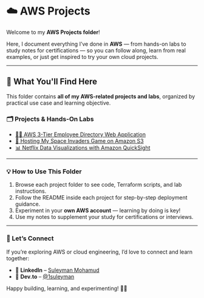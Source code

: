 # ☁️ AWS Projects 

Welcome to my **AWS Projects folder**!

Here, I document everything I’ve done in **AWS** — from hands-on labs to study notes for certifications — so you can follow along, learn from real examples, or just get inspired to try your own cloud projects.

---

## 🚀 What You'll Find Here

This folder contains **all of my AWS-related projects and labs**, organized by practical use case and learning objective.

### 🗂️ Projects & Hands-On Labs

* [🧑‍💻 AWS 3-Tier Employee Directory Web Application](https://github.com/1suleyman/-AWS-Employee-Directory-Project-Hands-On-Lab-)
* [🌌 Hosting My Space Invaders Game on Amazon S3](https://github.com/1suleyman/-Hosting-a-Space-Invaders-Game-on-Amazon-S3)
* [📊 Netflix Data Visualizations with Amazon QuickSight](https://github.com/1suleyman/-Netflix-Data-Visualizations-with-Amazon-QuickSight)

---

### 💡 How to Use This Folder

1. Browse each project folder to see code, Terraform scripts, and lab instructions.
2. Follow the README inside each project for step-by-step deployment guidance.
3. Experiment in your **own AWS account** — learning by doing is key!
4. Use my notes to supplement your study for certifications or interviews.

---

### 🤝 Let’s Connect

If you’re exploring AWS or cloud engineering, I’d love to connect and learn together:

* 💼 **LinkedIn** – [Suleyman Mohamud](https://www.linkedin.com/in/suleyman-mohamud/)
* 🧠 **Dev.to** – [@1suleyman](https://dev.to/1suleyman)

Happy building, learning, and experimenting! 🌱✨
